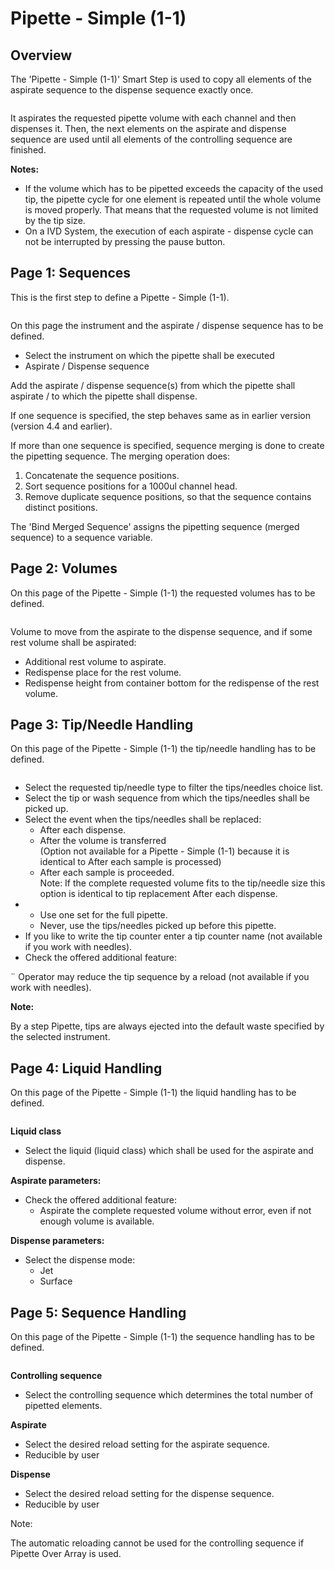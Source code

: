 # Pipette - Simple (1-1)

## Overview

The 'Pipette - Simple (1-1)' Smart Step is used to copy all elements of the aspirate sequence to the dispense sequence exactly once.

<figure><img src="../../../.gitbook/assets/image (406).png" alt=""><figcaption></figcaption></figure>

It aspirates the requested pipette volume with each channel and then dispenses it. Then, the next elements on the aspirate and dispense sequence are used until all elements of the controlling sequence are finished.

**Notes:**

* If the volume which has to be pipetted exceeds the capacity of the used tip, the pipette cycle for one element is repeated until the whole volume is moved properly. That means that the requested volume is not limited by the tip size.
* On a IVD System, the execution of each aspirate - dispense cycle can not be interrupted by pressing the pause button.

## Page 1: Sequences

This is the first step to define a Pipette - Simple (1-1).

<figure><img src="../../../.gitbook/assets/image (407).png" alt=""><figcaption></figcaption></figure>

On this page the instrument and the aspirate / dispense sequence has to be defined.

* Select the instrument on which the pipette shall be executed
* Aspirate / Dispense sequence

Add the aspirate / dispense sequence(s) from which the pipette shall aspirate / to which the pipette shall dispense.

If one sequence is specified, the step behaves same as in earlier version (version 4.4 and earlier).

If more than one sequence is specified, sequence merging is done to create the pipetting sequence. The merging operation does:

1. Concatenate the sequence positions.&#x20;
2. Sort sequence positions for a 1000ul channel head.
3. Remove duplicate sequence positions, so that the sequence contains distinct positions.

The 'Bind Merged Sequence' assigns the pipetting sequence (merged sequence) to a sequence variable.&#x20;

## Page 2: Volumes

On this page of the Pipette - Simple (1-1) the requested volumes has to be defined.

<figure><img src="../../../.gitbook/assets/image (408).png" alt=""><figcaption></figcaption></figure>

Volume to move from the aspirate to the dispense sequence, and if some rest volume shall be aspirated:

* Additional rest volume to aspirate.
* Redispense place for the rest volume.
* Redispense height from container bottom for the redispense of the rest volume.

## Page 3: Tip/Needle Handling

On this page of the Pipette - Simple (1-1) the tip/needle handling has to be defined.

&#x20;

<figure><img src="../../../.gitbook/assets/image (409).png" alt=""><figcaption></figcaption></figure>

* Select the requested tip/needle type to filter the tips/needles choice list.
* Select the tip or wash sequence from which the tips/needles shall be picked up.
* Select the event when the tips/needles shall be replaced:
  * After each dispense.
  * After the volume is transferred\
    (Option not available for a Pipette - Simple (1-1) because it is identical to After each sample is processed)
  * After each sample is proceeded.\
    Note: If the complete requested volume fits to the tip/needle size this option is identical to tip replacement After each dispense.
*
  * Use one set for the full pipette.
  * Never, use the tips/needles picked up before this pipette.
* If you like to write the tip counter enter a tip counter name (not available if you work with needles).
* Check the offered additional feature:

¨ Operator may reduce the tip sequence by a reload (not available if you work with needles).

**Note:**

By a step Pipette, tips are always ejected into the default waste specified by the selected instrument.

&#x20;

## Page 4: Liquid Handling

On this page of the Pipette - Simple (1-1) the liquid handling has to be defined.

<figure><img src="../../../.gitbook/assets/image (410).png" alt=""><figcaption></figcaption></figure>

**Liquid class**

* Select the liquid (liquid class) which shall be used for the aspirate and dispense.

**Aspirate parameters:**

* Check the offered additional feature:
  * Aspirate the complete requested volume without error, even if not enough volume is available.

**Dispense parameters:**

* Select the dispense mode:
  * Jet
  * Surface



## Page 5: Sequence Handling

On this page of the Pipette - Simple (1-1) the sequence handling has to be defined.

<figure><img src="../../../.gitbook/assets/image (412).png" alt=""><figcaption></figcaption></figure>

**Controlling sequence**

* Select the controlling sequence which determines the total number of pipetted elements.

**Aspirate**

* Select the desired reload setting for the aspirate sequence.
* Reducible by user

**Dispense**

* Select the desired reload setting for the dispense sequence.
* Reducible by user

&#x20;

Note:

The automatic reloading cannot be used for the controlling sequence if Pipette Over Array is used.
